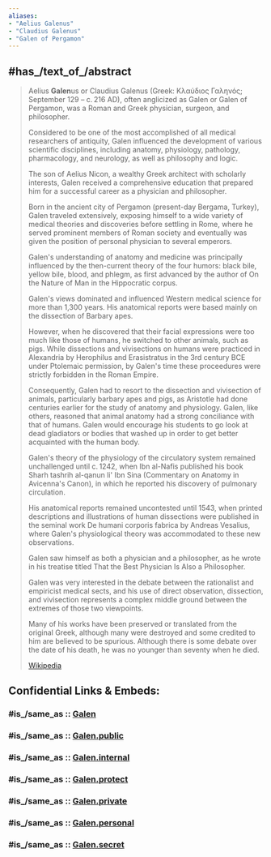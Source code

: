 ```yaml
---
aliases:
- "Aelius Galenus"
- "Claudius Galenus"
- "Galen of Pergamon"
---
```


## #has_/text_of_/abstract 

> Aelius **Galen**us or Claudius Galenus (Greek: Κλαύδιος Γαληνός; September 129 – c. 216 AD), 
> often anglicized as Galen or Galen of Pergamon, 
> was a Roman and Greek physician, surgeon, and philosopher. 
> 
> Considered to be one of the most accomplished of all medical researchers of antiquity, 
> Galen influenced the development of various scientific disciplines, 
> including anatomy, physiology, pathology, pharmacology, and neurology, as well as philosophy and logic.
>
> The son of Aelius Nicon, a wealthy Greek architect with scholarly interests, 
> Galen received a comprehensive education 
> that prepared him for a successful career as a physician and philosopher. 
> 
> Born in the ancient city of Pergamon (present-day Bergama, Turkey), 
> Galen traveled extensively, exposing himself to a wide variety of medical theories and discoveries 
> before settling in Rome, where he served prominent members of Roman society 
> and eventually was given the position of personal physician to several emperors.
>
> Galen's understanding of anatomy and medicine 
> was principally influenced by the then-current theory of the four humors: 
> black bile, yellow bile, blood, and phlegm, 
> as first advanced by the author of On the Nature of Man in the Hippocratic corpus. 
> 
> Galen's views dominated and influenced Western medical science for more than 1,300 years. 
> His anatomical reports were based mainly on the dissection of Barbary apes. 
> 
> However, when he discovered that their facial expressions were too much like those of humans, 
> he switched to other animals, such as pigs. 
> While dissections and vivisections on humans were practiced in Alexandria 
> by Herophilus and Erasistratus in the 3rd century BCE under Ptolemaic permission, 
> by Galen's time these proceedures were strictly forbidden in the Roman Empire. 
> 
> Consequently, Galen had to resort to the dissection and vivisection of animals, 
> particularly barbary apes and pigs, 
> as Aristotle had done centuries earlier for the study of anatomy and physiology. 
> Galen, like others, reasoned that animal anatomy had a strong conciliance with that of humans. 
> Galen would encourage his students to go look at dead gladiators 
> or bodies that washed up in order to get better acquainted with the human body.
>
> Galen's theory of the physiology of the circulatory system remained unchallenged until c. 1242, 
> when Ibn al-Nafis published his book Sharh tashrih al-qanun li' Ibn Sina 
> (Commentary on Anatomy in Avicenna's Canon), 
> in which he reported his discovery of pulmonary circulation. 
> 
> His anatomical reports remained uncontested until 1543, 
> when printed descriptions and illustrations of human dissections were published 
> in the seminal work De humani corporis fabrica by Andreas Vesalius, 
> where Galen's physiological theory was accommodated to these new observations.
>
> Galen saw himself as both a physician and a philosopher, 
> as he wrote in his treatise titled That the Best Physician Is Also a Philosopher. 
> 
> Galen was very interested in the debate between the rationalist and empiricist medical sects, 
> and his use of direct observation, dissection, 
> and vivisection represents a complex middle ground between the extremes of those two viewpoints. 
> 
> Many of his works have been preserved or translated from the original Greek, 
> although many were destroyed and some credited to him are believed to be spurious. 
> Although there is some debate over the date of his death, he was no younger than seventy when he died.
>
> [Wikipedia](https://en.wikipedia.org/wiki/Galen)


## Confidential Links & Embeds: 

### #is_/same_as :: [Galen](/_Standards/Science/Scientist/Ancient_Scientists/Galen.md) 

### #is_/same_as :: [Galen.public](/_public/Science/Scientist/Ancient_Scientists/Galen.public.md) 

### #is_/same_as :: [Galen.internal](/_internal/Science/Scientist/Ancient_Scientists/Galen.internal.md) 

### #is_/same_as :: [Galen.protect](/_protect/Science/Scientist/Ancient_Scientists/Galen.protect.md) 

### #is_/same_as :: [Galen.private](/_private/Science/Scientist/Ancient_Scientists/Galen.private.md) 

### #is_/same_as :: [Galen.personal](/_personal/Science/Scientist/Ancient_Scientists/Galen.personal.md) 

### #is_/same_as :: [Galen.secret](/_secret/Science/Scientist/Ancient_Scientists/Galen.secret.md)


